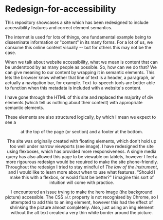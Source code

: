 # Redesign-for-accessibility

This repository showcases a site which has been redesigned to include accessibility features and correct element semantics.

The internet is used for lots of things, one fundamental example being to disseminate information or "content" in its many forms. For a lot of us, we consume this online content visually -- but for others this may not be the case. 

When we talk about website accessibility, what we mean is content that can be understood by as many people as possible. So, how can we do that? We can give meaning to our content by wrapping it in semantic elements. 
This lets the browser know whether that line of text is a header, a paragraph, or actually a navigation bar, for example. Text-to-speech tools are better able to function when this metadata is included with a website's content.

I have gone through the HTML of this site and replaced the majority of div elements (which tell us nothing about their content) with appropriate semantic elements.

These elements are also structured logically, by which I mean we expect to see a <header> at the top of the page (or section) and a footer at the bottom. 


The site was originally created with floating elements, which don't hold up too well under narrow viewports (see image). I have redesigned the site using flexboxes, which has provided more responsiveness. A single media query has also allowed this page to be viewable on tablets, however
I feel a more rigourous redesign would be required to make the site phone-friendly. Throughout the redesign I tried to stay mindful of *The law of the instrument*, and I would like to learn more about when to use what features. "Should I make this with a flexbox, or would float be better?" I imagine
this sort of intuition will come with practice.

I encountered an issue trying to make the hero image (the background picture) accessible. The CSS `alt` property is not recognised by Chrome, so I attempted to add this to an img element, however this had the effect of shrinking the picture almost completely. Also, just using an img element without the alt text created a very thin white border around the picture. 
